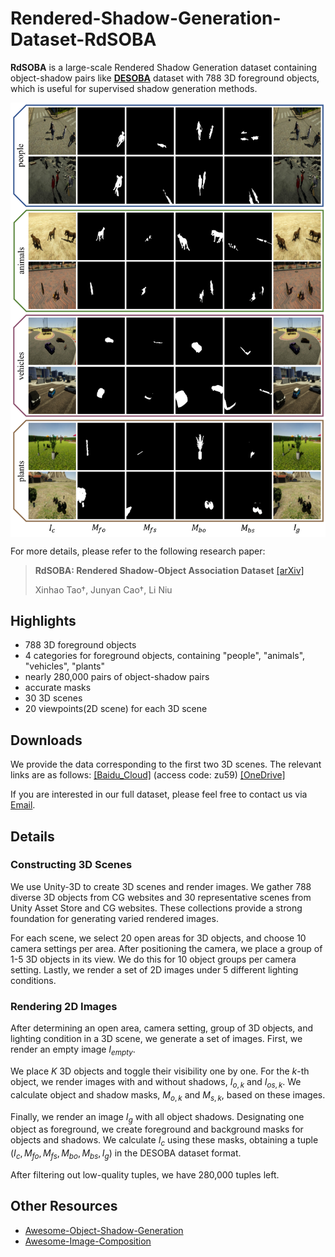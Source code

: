 # Rendered-Shadow-Generation-Dataset-RdSOBA

**RdSOBA** is a large-scale Rendered Shadow Generation dataset containing object-shadow pairs like [**DESOBA**](https://github.com/bcmi/Object-Shadow-Generation-Dataset-DESOBA) dataset with 788 3D foreground objects, which is useful for supervised shadow generation methods.

<img src='examples/dataset.png' align="center" width=1024>

For more details, please refer to the following research paper:

> **RdSOBA: Rendered Shadow-Object Association Dataset**  [[arXiv]](https://arxiv.org/pdf/2306.17358.pdf)<br>
>
> Xinhao Tao†, Junyan Cao†, Li Niu

## Highlights

- 788 3D foreground objects
- 4 categories for foreground objects, containing "people", "animals", "vehicles", "plants"
- nearly 280,000 pairs of object-shadow pairs
- accurate masks
- 30 3D scenes
- 20 viewpoints(2D scene) for each 3D scene

## Downloads
We provide the data corresponding to the first two 3D scenes. The relevant links are as follows: [[Baidu_Cloud]](https://pan.baidu.com/s/1R-qy6qr4pxmMyS0d_28hGA) (access code: zu59) [[OneDrive]](https://1drv.ms/u/s!AoAsEmY10BjHgXBSaIRknROeo_i0?e=prdugm)

If you are interested in our full dataset, please feel free to contact us via [Email](taoxinhao@sjtu.edu.cn).

## Details

### Constructing 3D Scenes
We use Unity-3D to create 3D scenes and render images. We gather 788 diverse 3D objects from CG websites and 30 representative scenes from Unity Asset Store and CG websites. These collections provide a strong foundation for generating varied rendered images.

For each scene, we select 20 open areas for 3D objects, and choose 10 camera settings per area. After positioning the camera, we place a group of 1-5 3D objects in its view. We do this for 10 object groups per camera setting. Lastly, we render a set of 2D images under 5 different lighting conditions.

### Rendering 2D Images
After determining an open area, camera setting, group of 3D objects, and lighting condition in a 3D scene, we generate a set of images. First, we render an empty image $I_{empty}$.

We place $K$ 3D objects and toggle their visibility one by one. For the $k$-th object, we render images with and without shadows, $I_{o,k}$ and $I_{os,k}$. We calculate object and shadow masks, $M_{o,k}$ and $M_{s,k}$, based on these images.

Finally, we render an image $I_g$ with all object shadows. Designating one object as foreground, we create foreground and background masks for objects and shadows. We calculate $I_c$ using these masks, obtaining a tuple $(I_c,M_{fo},M_{fs},M_{bo},M_{bs},I_g)$ in the DESOBA dataset format.

After filtering out low-quality tuples, we have 280,000 tuples left.

## Other Resources

+ [Awesome-Object-Shadow-Generation](https://github.com/bcmi/Awesome-Object-Shadow-Generation)
+ [Awesome-Image-Composition](https://github.com/bcmi/Awesome-Image-Composition)
